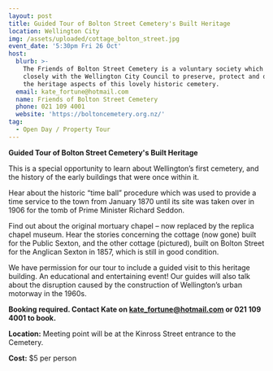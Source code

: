 ```yaml
---
layout: post
title: Guided Tour of Bolton Street Cemetery's Built Heritage
location: Wellington City
img: /assets/uploaded/cottage_bolton_street.jpg
event_date: '5:30pm Fri 26 Oct'
host:
  blurb: >-
    The Friends of Bolton Street Cemetery is a voluntary society which works
    closely with the Wellington City Council to preserve, protect and develop
    the heritage aspects of this lovely historic cemetery.
  email: kate_fortune@hotmail.com
  name: Friends of Bolton Street Cemetery
  phone: 021 109 4001
  website: 'https://boltoncemetery.org.nz/'
tag:
  - Open Day / Property Tour
---
```

**Guided Tour of Bolton Street Cemetery's Built Heritage**

This is a special opportunity to learn about Wellington’s first cemetery, and the history of the early buildings that were once within it. 

Hear about the historic “time ball” procedure which was used to provide a time service to the town from January 1870 until its site was taken over in 1906 for the tomb of Prime Minister Richard Seddon. 

Find out about the original mortuary chapel – now replaced by the replica chapel museum.  Hear the stories concerning the cottage (now gone) built for the Public Sexton, and the other cottage (pictured), built on Bolton Street for the Anglican Sexton in 1857, which is still in good condition. 

We have permission for our tour to include a guided visit to this heritage building. An educational and entertaining event! Our guides will also talk about the disruption caused by the construction of Wellington’s urban motorway in the 1960s.

**Booking required. Contact Kate on kate_fortune@hotmail.com or 021 109 4001 to book.**

**Location:** Meeting point will be at the Kinross Street entrance to the Cemetery.

**Cost:** $5 per person

